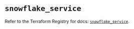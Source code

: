 # `snowflake_service`

Refer to the Terraform Registry for docs: [`snowflake_service`](https://registry.terraform.io/providers/snowflakedb/snowflake/2.8.0/docs/resources/service).
